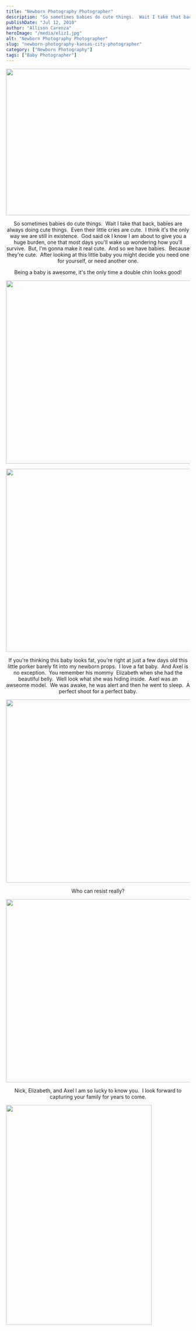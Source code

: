 ```yaml
---
title: "Newborn Photography Photographer"
description: "So sometimes babies do cute things.  Wait I take that back, babies are always doing cute things.  Even their little "
publishDate: "Jul 12, 2010"
author: "Allison Carenza"
heroImage: "/media/eliz1.jpg"
alt: "Newborn Photography Photographer"
slug: "newborn-photography-kansas-city-photographer"
category: ["Newborn Photography"]
tags: ["Baby Photographer"]
---
```


<p><img class="aligncenter size-full wp-image-1052" title="eliz1" src="/media/eliz1.jpg" alt="" width="600" height="400" srcset="/media/eliz1.jpg 600w, /media/eliz1-300x200.jpg 300w" sizes="(max-width: 600px) 100vw, 600px" /></p>
<p style="text-align: center;">So sometimes babies do cute things.  Wait I take that back, babies are always doing cute things.  Even their little cries are cute.  I think it&apos;s the only way we are still in existence.  God said ok I know I am about to give you a huge burden, one that most days you&apos;ll wake up wondering how you&apos;ll survive.  But, I&apos;m gonna make it real cute.  And so we have babies.  Because they&apos;re cute.  After looking at this little baby you might decide you need one for yourself, or need another one.</p>
<p style="text-align: center;">Being a baby is awesome, it&apos;s the only time a double chin looks good!</p>
<p><img class="aligncenter size-full wp-image-1056" title="eliz5" src="/media/eliz5.jpg" alt="" width="750" height="500" srcset="/media/eliz5.jpg 750w, /media/eliz5-300x200.jpg 300w" sizes="(max-width: 750px) 100vw, 750px" /></p>
<p><img class="aligncenter size-full wp-image-1054" title="eliz3" src="/media/eliz3.jpg" alt="" width="751" height="500" srcset="/media/eliz3.jpg 751w, /media/eliz3-300x200.jpg 300w" sizes="(max-width: 751px) 100vw, 751px" /></p>
<p style="text-align: center;">If you&apos;re thinking this baby looks fat, you&apos;re right at just a few days old this little porker barely fit into my newborn props.  I love a fat baby.  And Axel is no exception.  You remember his mommy  Elizabeth when she had the beautiful belly.  Well look what she was hiding inside.  Axel was an awseome model.  We was awake, he was alert and then he went to sleep.  A perfect shoot for a perfect baby.</p>
<p><img class="aligncenter size-full wp-image-1053" title="eliz2" src="/media/eliz2.jpg" alt="" width="750" height="500" srcset="/media/eliz2.jpg 750w, /media/eliz2-300x200.jpg 300w" sizes="(max-width: 750px) 100vw, 750px" /></p>
<p style="text-align: center;">Who can resist really?</p>
<p><img class="aligncenter size-full wp-image-1055" title="eliz4" src="/media/eliz4.jpg" alt="" width="750" height="500" srcset="/media/eliz4.jpg 750w, /media/eliz4-300x200.jpg 300w" sizes="(max-width: 750px) 100vw, 750px" /><a rel="attachment wp-att-1057" href="http://www.allisoncarenza.com/archives/1051/eliz6"></a></p>
<p style="text-align: center;">Nick, Elizabeth, and Axel I am so lucky to know you.  I look forward to capturing your family for years to come.</p>
<p><img class="aligncenter size-full wp-image-1057" title="eliz6" src="/media/eliz6.jpg" alt="" width="399" height="600" srcset="/media/eliz6.jpg 399w, /media/eliz6-200x300.jpg 200w" sizes="(max-width: 399px) 100vw, 399px" /></p>
